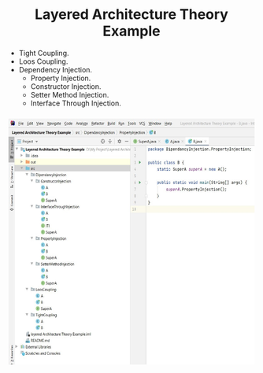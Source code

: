 <div align="center"> 

# Layered Architecture Theory Example

</div>

- Tight Coupling.
- Loos Coupling.
- Dependency Injection.
   - Property Injection.
   - Constructor Injection.
   - Setter Method Injection.
   - Interface Through Injection.

###

<div align="center">

<img src="https://github.com/Mindula-Dilthushan/Layered-Architecture-Theory-Example/blob/master/SharedScreenshot.jpg" width="500px" height="500px">
</div>
